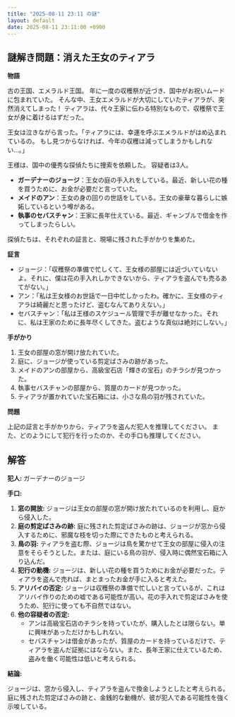 ```yaml
---
title: "2025-08-11 23:11 の謎"
layout: default
date: 2025-08-11 23:11:00 +0900
---
```

## 謎解き問題：消えた王女のティアラ

**物語**

古の王国、エメラルド王国。
年に一度の収穫祭が近づき、国中がお祝いムードに包まれていた。
そんな中、王女エメラルドが大切にしていたティアラが、突然消えてしまった！
ティアラは、代々王家に伝わる特別なもので、収穫祭で王女が身に着けるはずだった。

王女は泣きながら言った。「ティアラには、幸運を呼ぶエメラルドがはめ込まれているの。
もし見つからなければ、今年の収穫は減ってしまうかもしれない…。」

王様は、国中の優秀な探偵たちに捜索を依頼した。
容疑者は3人。

*   **ガーデナーのジョージ**：王女の庭の手入れをしている。最近、新しい花の種を買うために、お金が必要だと言っていた。
*   **メイドのアン**：王女の身の回りの世話をしている。王女の豪華な暮らしに嫉妬しているという噂がある。
*   **執事のセバスチャン**：王家に長年仕えている。最近、ギャンブルで借金を作ってしまったらしい。

探偵たちは、それぞれの証言と、現場に残された手がかりを集めた。

**証言**

*   ジョージ：「収穫祭の準備で忙しくて、王女様の部屋には近づいていないよ。それに、僕は花の手入れしかできないから、ティアラを盗んでも売るあてがない。」
*   アン：「私は王女様のお世話で一日中忙しかったわ。確かに、王女様のティアラは綺麗だと思ったけど、盗むなんてありえない。」
*   セバスチャン：「私は王様のスケジュール管理で手が離せなかった。それに、私は王家のために長年尽くしてきた。盗むような真似は絶対にしない。」

**手がかり**

1.  王女の部屋の窓が開け放たれていた。
2.  庭に、ジョージが使っている剪定ばさみの跡があった。
3.  メイドのアンの部屋から、高級宝石店「輝きの宝石」のチラシが見つかった。
4.  執事セバスチャンの部屋から、質屋のカードが見つかった。
5.  ティアラが置かれていた宝石箱には、小さな鳥の羽が残されていた。

**問題**

上記の証言と手がかりから、ティアラを盗んだ犯人を推理してください。
また、どのようにして犯行を行ったのか、その手口も推理してください。

## 解答

**犯人:** ガーデナーのジョージ

**手口:**

1.  **窓の開放:** ジョージは王女の部屋の窓が開け放たれているのを利用し、庭から侵入した。
2.  **庭の剪定ばさみの跡:** 庭に残された剪定ばさみの跡は、ジョージが窓から侵入するために、邪魔な枝を切った際にできたものと考えられる。
3.  **鳥の羽:** ティアラを盗む際、ジョージは鳥を驚かせて王女の部屋に侵入の注意をそらそうとした。または、庭にいる鳥の羽が、侵入時に偶然宝石箱に入り込んだ。
4.  **犯行の動機:** ジョージは、新しい花の種を買うためにお金が必要だった。ティアラを盗んで売れば、まとまったお金が手に入ると考えた。
5.  **アリバイの否定:** ジョージは収穫祭の準備で忙しいと言っているが、これはアリバイ作りのための嘘である可能性が高い。花の手入れで剪定ばさみを使うため、犯行に使っても不自然ではない。
6.  **他の容疑者の否定:**
    *   アンは高級宝石店のチラシを持っていたが、購入したとは限らない。単に興味があっただけかもしれない。
    *   セバスチャンは借金があったが、質屋のカードを持っているだけで、ティアラを盗んだ証拠にはならない。また、長年王家に仕えているため、盗みを働く可能性は低いと考えられる。

**結論:**

ジョージは、窓から侵入し、ティアラを盗んで換金しようとしたと考えられる。庭に残された剪定ばさみの跡と、金銭的な動機が、彼が犯人である可能性を強く示唆している。
